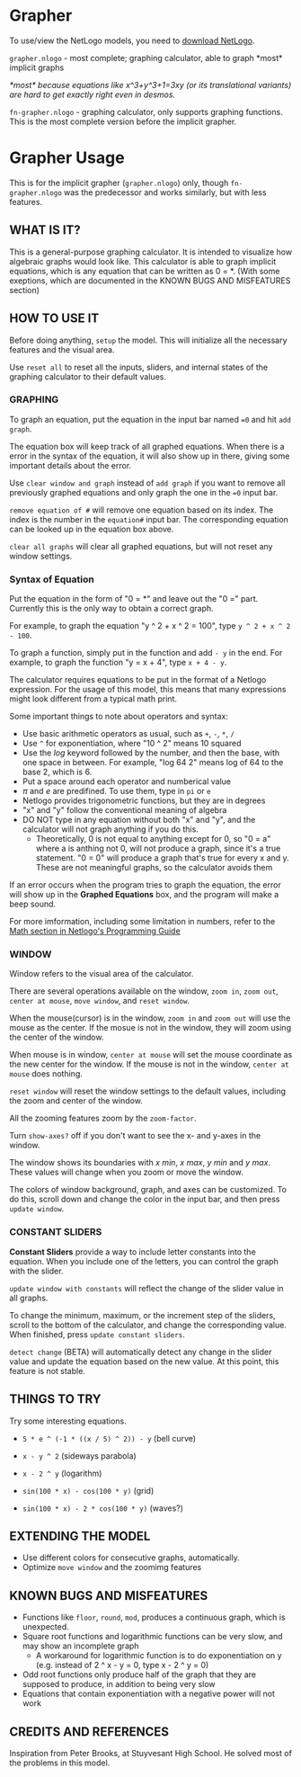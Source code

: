 # Grapher

To use/view the NetLogo models, you need to [download NetLogo](https://ccl.northwestern.edu/netlogo/).

`grapher.nlogo` - most complete; graphing calculator, able to graph \*most\* implicit graphs

_\*most\* because equations like x^3+y^3+1=3xy (or its translational variants) are hard to get exactly right even in desmos._

`fn-grapher.nlogo` - graphing calculator, only supports graphing functions. This is the most complete version before the implicit grapher.

# Grapher Usage

This is for the implicit grapher (`grapher.nlogo`) only, though `fn-grapher.nlogo` was the predecessor and works similarly, but with less features.

## WHAT IS IT?

This is a general-purpose graphing calculator. It is intended to visualize how algebraic graphs would look like. This calculator is able to graph implicit equations, which is any equation that can be written as 0 = \*. (With some exeptions, which are documented in the KNOWN BUGS AND MISFEATURES section)

## HOW TO USE IT

Before doing anything, `setup` the model. This will initialize all the necessary features and the visual area.

Use `reset all` to reset all the inputs, sliders, and internal states of the graphing calculator to their default values.

### GRAPHING

To graph an equation, put the equation in the input bar named `=0` and hit `add graph`.

The equation box will keep track of all graphed equations. When there is a error in the syntax of the equation, it will also show up in there, giving some important details about the error.

Use `clear window and graph` instead of `add graph` if you want to remove all previously graphed equations and only graph the one in the `=0` input bar.

`remove equation of #` will remove one equation based on its index. The index is the number in the `equation#` input bar. The corresponding equation can be looked up in the equation box above.

`clear all graphs` will clear all graphed equations, but will not reset any window settings.

### Syntax of Equation

Put the equation in the form of "0 = \*" and leave out the "0 =" part. Currently this is the only way to obtain a correct graph.

For example, to graph the equation "y ^ 2 + x ^ 2 = 100", type `y ^ 2 + x ^ 2 - 100`.

To graph a function, simply put in the function and add `- y` in the end.
For example, to graph the function "y = x + 4", type `x + 4 - y`.

The calculator requires equations to be put in the format of a Netlogo expression. For the usage of this model, this means that many expressions might look different from a typical math print.

Some important things to note about operators and syntax:

- Use basic arithmetic operators as usual, such as `+`, `-`, `*`, `/`
- Use `^` for exponentiation, where "10 ^ 2" means 10 squared
- Use the _log_ keyword followed by the number, and then the base, with one space in between. For example, "log 64 2" means log of 64 to the base 2, which is 6.
- Put a space around each operator and numberical value
- _π_ and _e_ are predifined. To use them, type in `pi` or `e`
- Netlogo provides trigonometric functions, but they are in degrees
- "x" and "y" follow the conventional meaning of algebra
- DO NOT type in any equation without both "x" and "y", and the calculator will not graph anything if you do this.
  - Theoretically, 0 is not equal to anything except for 0, so "0 = a" where a is anthing not 0, will not produce a graph, since it's a true statement. "0 = 0" will produce a graph that's true for every x and y. These are not meaningful graphs, so the calculator avoids them

If an error occurs when the program tries to graph the equation, the error will show up in the **Graphed Equations** box, and the program will make a beep sound.

For more imformation, including some limitation in numbers, refer to the [Math section in Netlogo's Programming Guide](https://ccl.northwestern.edu/netlogo/docs/programming.html#math)

### WINDOW

Window refers to the visual area of the calculator.

There are several operations available on the window, `zoom in`, `zoom out`, `center at mouse`, `move window`, and `reset window`.

When the mouse(cursor) is in the window, `zoom in` and `zoom out` will use the mouse as the center. If the mosue is not in the window, they will zoom using the center of the window.

When mouse is in window, `center at mouse` will set the mouse coordinate as the new center for the window. If the mouse is not in the window, `center at mouse` does nothing.

`reset window` will reset the window settings to the default values, including the zoom and center of the window.

All the zooming features zoom by the `zoom-factor`.

Turn `show-axes?` off if you don't want to see the x- and y-axes in the window.

The window shows its boundaries with _x min_, _x max_, _y min_ and _y max_. These values will change when you zoom or move the window.

The colors of window background, graph, and axes can be customized. To do this, scroll down and change the color in the input bar, and then press `update window`.

### CONSTANT SLIDERS

**Constant Sliders** provide a way to include letter constants into the equation. When you include one of the letters, you can control the graph with the slider.

`update window with constants` will reflect the change of the slider value in all graphs.

To change the minimum, maximum, or the increment step of the sliders, scroll to the bottom of the calculator, and change the corresponding value. When finished, press `update constant sliders`.

`detect change` (BETA) will automatically detect any change in the slider value and update the equation based on the new value. At this point, this feature is not stable.

<!---
## THINGS TO NOTICE

(suggested things for the user to notice while running the model)

--->

## THINGS TO TRY

<!---
(suggested things for the user to try to do (move sliders, switches, etc.) with the model)
--->

Try some interesting equations.

- `5 * e ^ (-1 * ((x / 5) ^ 2)) - y` (bell curve)

- `x - y ^ 2` (sideways parabola)

- `x - 2 ^ y` (logarithm)

- `sin(100 * x) - cos(100 * y)` (grid)

- `sin(100 * x) - 2 * cos(100 * y)` (waves?)

## EXTENDING THE MODEL

<!---
(suggested things to add or change in the Code tab to make the model more complicated, detailed, accurate, etc.)
--->

- Use different colors for consecutive graphs, automatically.
- Optimize `move window` and the zoomimg features

<!---
## NETLOGO FEATURES

(interesting or unusual features of NetLogo that the model uses, particularly in the Code tab; or where workarounds were needed for missing features)
--->

## KNOWN BUGS AND MISFEATURES

- Functions like `floor`, `round`, `mod`, produces a continuous graph, which is unexpected.
- Square root functions and logarithmic functions can be very slow, and may show an incomplete graph
  - A workaround for logarithmic function is to do exponentiation on y (e.g. instead of 2 ^ x - y = 0, type x - 2 ^ y = 0)
- Odd root functions only produce half of the graph that they are supposed to produce, in addition to being very slow
- Equations that contain exponentiation with a negative power will not work

## CREDITS AND REFERENCES

Inspiration from Peter Brooks, at Stuyvesant High School. He solved most of the problems in this model.
